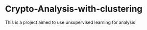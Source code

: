 # Crypto-Analysis-with-clustering
This is a project aimed to use unsupervised learning for analysis

